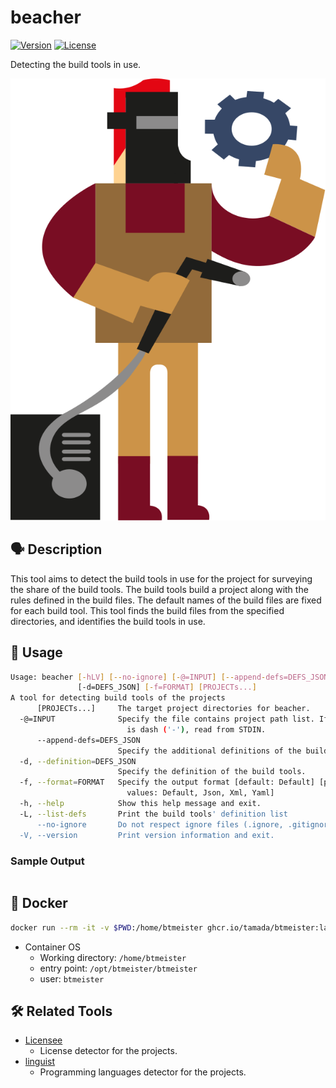 # beacher

[![Version](https://img.shields.io/badge/Version-v1.0.0-green)](https://github.com/tamada/btmeister/releases/tag/v0.5.0)
[![License](https://img.shields.io/badge/License-Apache2.0-green)](https://github.com/tamadalab/beacher/blob/main/LICENSE)

Detecting the build tools in use.

![btmeister_logo](https://raw.githubusercontent.com/tamada/btmeister/main/site/static/images/logo.svg)

## :speaking_head: Description

This tool aims to detect the build tools in use for the project for surveying the share of the build tools.
The build tools build a project along with the rules defined in the build files.
The default names of the build files are fixed for each build tool.
This tool finds the build files from the specified directories, and identifies the build tools in use.

## :runner: Usage

```sh
Usage: beacher [-hLV] [--no-ignore] [-@=INPUT] [--append-defs=DEFS_JSON]
               [-d=DEFS_JSON] [-f=FORMAT] [PROJECTs...]
A tool for detecting build tools of the projects
      [PROJECTs...]     The target project directories for beacher.
  -@=INPUT              Specify the file contains project path list. If INPUT
                          is dash ('-'), read from STDIN.
      --append-defs=DEFS_JSON
                        Specify the additional definitions of the build tools.
  -d, --definition=DEFS_JSON
                        Specify the definition of the build tools.
  -f, --format=FORMAT   Specify the output format [default: Default] [possible
                          values: Default, Json, Xml, Yaml]
  -h, --help            Show this help message and exit.
  -L, --list-defs       Print the build tools' definition list
      --no-ignore       Do not respect ignore files (.ignore, .gitignore, etc.)
  -V, --version         Print version information and exit.
```

### Sample Output

```sh

```

## :whale: Docker

```sh
docker run --rm -it -v $PWD:/home/btmeister ghcr.io/tamada/btmeister:latest .
```

* Container OS
    * Working directory: `/home/btmeister`
    * entry point: `/opt/btmeister/btmeister`
    * user: `btmeister`


## :hammer_and_wrench: Related Tools

* [Licensee](https://github.com/licensee/licensee)
  * License detector for the projects.
* [linguist](https://github.com/github/linguist)
  * Programming languages detector for the projects.

